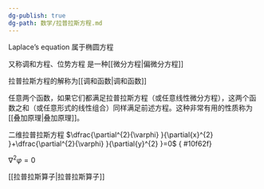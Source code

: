 ```yaml
---
dg-publish: true
dg-path: 数学/拉普拉斯方程.md
---
```

Laplace’s equation
属于椭圆方程

又称调和方程、位势方程
是一种[[微分方程\|偏微分方程]]

拉普拉斯方程的解称为[[调和函数\|调和函数]]

任意两个函数，如果它们都满足拉普拉斯方程（或任意线性微分方程），这两个函数之和（或任意形式的线性组合）同样满足前述方程。这种非常有用的性质称为[[叠加原理\|叠加原理]]。

二维拉普拉斯方程
$\dfrac{\partial^{2}{\varphi} }{\partial{x}^{2} }+\dfrac{\partial^{2}{\varphi} }{\partial{y}^{2} }=0$
{ #10f62f}


$\nabla^{2}\varphi=0$

[[拉普拉斯算子\|拉普拉斯算子]]

